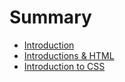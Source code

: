 # Summary

* [Introduction](README.md)
* [Introductions & HTML](intro-html.md)
* [Introduction to CSS](introduction-css.md)


